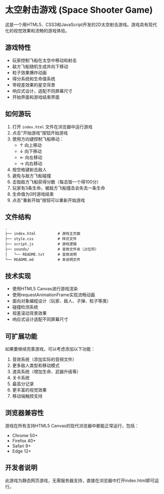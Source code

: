 # 太空射击游戏 (Space Shooter Game)

这是一个用HTML5、CSS3和JavaScript开发的2D太空射击游戏。游戏具有现代化的视觉效果和流畅的游戏体验。

## 游戏特性

- 玩家控制飞船在太空中移动和射击
- 敌方飞船随机生成并向下移动
- 粒子效果爆炸动画
- 得分系统和生命值系统
- 带视差效果的星空背景
- 响应式设计，适配不同屏幕尺寸
- 开始界面和游戏结束界面

## 如何游玩

1. 打开 `index.html` 文件在浏览器中运行游戏
2. 点击"开始游戏"按钮开始游戏
3. 使用方向键控制飞船移动：
   - ↑ 向上移动
   - ↓ 向下移动
   - ← 向左移动
   - → 向右移动
4. 按空格键射击敌人
5. 避免与敌方飞船碰撞
6. 击毁敌方飞船获得分数（每击毁一个得100分）
7. 玩家有3条生命，被敌方飞船撞击会失去一条生命
8. 生命值为0时游戏结束
9. 点击"重新开始"按钮可以重新开始游戏

## 文件结构

```
.
├── index.html          # 游戏主页面
├── style.css           # 样式文件
├── script.js           # 游戏逻辑
├── sounds/             # 音效文件夹（占位符）
│   └── README.txt      # 音效说明
└── README.md           # 本说明文件
```

## 技术实现

- 使用HTML5 Canvas进行游戏渲染
- 使用requestAnimationFrame实现流畅动画
- 面向对象编程设计（玩家、敌人、子弹、粒子等类）
- 碰撞检测系统
- 视差滚动背景效果
- 响应式设计适配不同屏幕尺寸

## 可扩展功能

如果要继续完善游戏，可以考虑添加以下功能：

1. 音效系统（添加实际的音频文件）
2. 更多敌人类型和移动模式
3. 道具系统（增加生命、武器升级等）
4. 关卡系统
5. 最高分记录
6. 更丰富的视觉效果
7. 移动端触控支持

## 浏览器兼容性

游戏在所有支持HTML5 Canvas的现代浏览器中都能正常运行，包括：
- Chrome 50+
- Firefox 40+
- Safari 9+
- Edge 12+

## 开发者说明

此游戏为静态网页游戏，无需服务器支持，直接在浏览器中打开index.html即可运行。